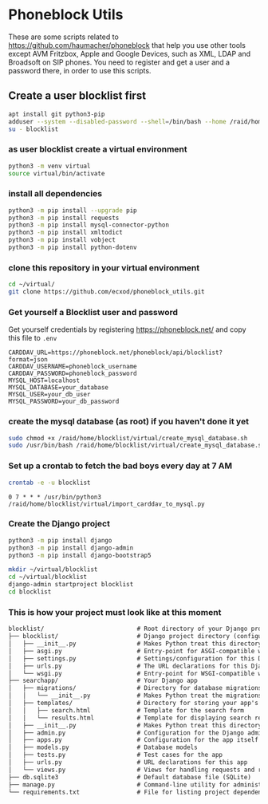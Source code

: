 # Phoneblock Utils

These are some scripts related to https://github.com/haumacher/phoneblock that help you use other tools except AVM Fritzbox, Apple and Google Devices, such as XML, LDAP and Broadsoft on SIP phones. 
You need to register and get a user and a password there, in order to use this scripts.

## Create a user blocklist first

```bash
apt install git python3-pip
adduser --system --disabled-password --shell=/bin/bash --home /raid/home/blocklist --group blocklist
su - blocklist
```
### as user blocklist create a virtual environment

```bash 
python3 -m venv virtual
source virtual/bin/activate
```

### install all dependencies

```bash
python3 -m pip install --upgrade pip
python3 -m pip install requests
python3 -m pip install mysql-connector-python
python3 -m pip install xmltodict
python3 -m pip install vobject
python3 -m pip install python-dotenv
```
### clone this repository in your virtual environment

```bash
cd ~/virtual/
git clone https://github.com/ecxod/phoneblock_utils.git
```

### Get yourself a Blocklist user and password

Get yourself credentials by registering https://phoneblock.net/ and copy this file to `.env`

```env
CARDDAV_URL=https://phoneblock.net/phoneblock/api/blocklist?format=json
CARDDAV_USERNAME=phoneblock_username
CARDDAV_PASSWORD=phoneblock_password
MYSQL_HOST=localhost
MYSQL_DATABASE=your_database
MYSQL_USER=your_db_user
MYSQL_PASSWORD=your_db_password
```

### create the mysql database (as root) if you haven't done it yet

```bash
sudo chmod +x /raid/home/blocklist/virtual/create_mysql_database.sh
sudo /usr/bin/bash /raid/home/blocklist/virtual/create_mysql_database.sh
```

### Set up a crontab to fetch the bad boys every day at 7 AM

```bash
crontab -e -u blocklist
```

```cron
0 7 * * * /usr/bin/python3 /raid/home/blocklist/virtual/import_carddav_to_mysql.py
```

### Create the Django project

```bash
python3 -m pip install django
python3 -m pip install django-admin
python3 -m pip install django-bootstrap5

mkdir ~/virtual/blocklist
cd ~/virtual/blocklist
django-admin startproject blocklist
cd blocklist
```

### This is how your project must look like at this moment

```txt
blocklist/                          # Root directory of your Django project
├── blocklist/                      # Django project directory (configuration and settings)
│   ├── __init__.py                 # Makes Python treat this directory as a Python package
│   ├── asgi.py                     # Entry-point for ASGI-compatible web servers
│   ├── settings.py                 # Settings/configuration for this Django project
│   ├── urls.py                     # The URL declarations for this Django project
│   └── wsgi.py                     # Entry-point for WSGI-compatible web servers
├── searchapp/                      # Your Django app
│   ├── migrations/                 # Directory for database migrations files
│   │   └── __init__.py             # Makes Python treat the migrations directory as a Python package
│   ├── templates/                  # Directory for storing your app's templates
│   │   ├── search.html             # Template for the search form
│   │   └── results.html            # Template for displaying search results
│   ├── __init__.py                 # Makes Python treat this directory as a Python package
│   ├── admin.py                    # Configuration for the Django admin interface
│   ├── apps.py                     # Configuration for the app itself
│   ├── models.py                   # Database models
│   ├── tests.py                    # Test cases for the app
│   ├── urls.py                     # URL declarations for this app
│   └── views.py                    # Views for handling requests and returning responses
├── db.sqlite3                      # Default database file (SQLite)
├── manage.py                       # Command-line utility for administrative tasks
└── requirements.txt                # File for listing project dependencies
```